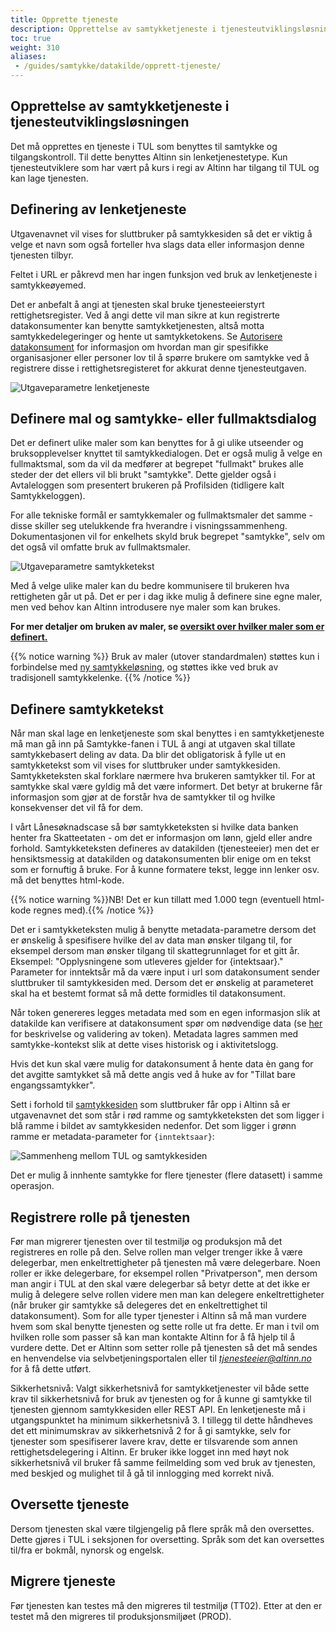 ```yaml
---
title: Opprette tjeneste
description: Opprettelse av samtykketjeneste i tjenesteutviklingsløsningen (TUL).
toc: true
weight: 310
aliases:
 - /guides/samtykke/datakilde/opprett-tjeneste/
---
```


## Opprettelse av samtykketjeneste i tjenesteutviklingsløsningen

Det må opprettes en tjeneste i TUL som benyttes til samtykke og tilgangskontroll.
Til dette benyttes Altinn sin lenketjenestetype.
Kun tjenesteutviklere som har vært på kurs i regi av Altinn har tilgang til TUL og kan lage tjenesten.


## Definering av lenketjeneste 
Utgavenavnet vil vises for sluttbruker på samtykkesiden så det er viktig å velge et navn som også forteller hva slags
data eller informasjon denne tjenesten tilbyr.
 
Feltet i URL er påkrevd men har ingen funksjon ved bruk av lenketjeneste i samtykkeøyemed.
 
Det er anbefalt å angi at tjenesten skal bruke tjenesteeierstyrt rettighetsregister. Ved å angi dette vil man sikre at kun registrerte datakonsumenter
kan benytte samtykketjenesten, altså motta samtykkedelegeringer og hente ut samtykketokens. Se [Autorisere datakonsument](../autorisere-datakonsument/) for informasjon om  hvordan man gir spesifikke organisasjoner eller personer lov til å spørre brukere
om samtykke ved å registrere disse i rettighetsregisteret for akkurat denne tjenesteutgaven.  

![Utgaveparametre lenketjeneste](utgaveparametre.png "Utgaveparametre lenketjeneste")

## Definere mal og samtykke- eller fullmaktsdialog

Det er definert ulike maler som kan benyttes for å gi ulike utseender og bruksopplevelser knyttet til samtykkedialogen. Det er også mulig å velge en 
fullmaktsmal, som da vil da medfører at begrepet "fullmakt" brukes alle steder der det ellers vil bli brukt "samtykke". Dette gjelder også i Avtaleloggen som presentert  brukeren på Profilsiden (tidligere kalt Samtykkeloggen).

For alle tekniske formål er samtykkemaler og fullmaktsmaler det samme - disse skiller seg utelukkende fra hverandre i visningssammenheng. Dokumentasjonen vil 
for enkelhets skyld bruk begrepet "samtykke", selv om det også vil omfatte bruk av fullmaktsmaler. 

![Utgaveparametre samtykketekst](samtykketekst-tul.png "Utgaveparametre mal og samtykketekst")

Med å velge ulike maler kan du bedre kommunisere til brukeren hva rettigheten går ut på. Det er per i dag ikke mulig å definere sine egne maler, men ved behov kan Altinn introdusere nye maler som kan brukes. 

**For mer detaljer om bruken av maler, se [oversikt over hvilker maler som er definert.](maler/)**

{{% notice warning  %}}
Bruk av maler (utover standardmalen) støttes kun i forbindelse med <a href="/docs/utviklingsguider/samtykke/datakonsument/be-om-samtykke/#integrere-seg-mot-ny-samtykkeløsning">ny samtykkeløsning</a>, og støttes ikke ved bruk av tradisjonell samtykkelenke.
{{% /notice %}}


## Definere samtykketekst
Når man skal lage en lenketjeneste som skal benyttes i en samtykketjeneste må man gå inn på Samtykke-fanen i TUL å angi at utgaven
skal tillate samtykkebasert deling av data. Da blir det obligatorisk å fylle ut en samtykketekst som vil vises for sluttbruker under samtykkesiden.
Samtykketeksten skal forklare nærmere hva brukeren samtykker til. For at samtykke skal være gyldig må det være informert.
Det betyr at brukerne får informasjon som gjør at de forstår hva de samtykker til og hvilke konsekvenser det vil få for dem.
 
I vårt Lånesøknadscase så bør samtykketeksten si hvilke data banken henter fra Skatteetaten - om det er informasjon om lønn,
gjeld eller andre forhold.
Samtykketeksten defineres av datakilden (tjenesteeier) men det er hensiktsmessig at datakilden og datakonsumenten
blir enige om en tekst som er fornuftig å bruke.
For å kunne formatere tekst, legge inn lenker osv. må det benyttes html-kode.

{{% notice warning  %}}NB! Det er kun tillatt med 1.000 tegn (eventuell html-kode regnes med).{{% /notice %}}

Det er i samtykketeksten mulig å benytte metadata-parametre dersom det er ønskelig å spesifisere hvilke del av data man ønsker tilgang til,
for eksempel dersom man ønsker tilgang til skattegrunnlaget for et gitt år.
Eksempel: "Opplysningene som utleveres gjelder for {intektsaar}." Parameter for inntektsår må da være input i url som datakonsument sender sluttbruker
til samtykkesiden med. Dersom det er ønskelig at parameteret skal ha et bestemt format så må dette formidles til datakonsument. 

Når token genereres legges metadata med som en egen informasjon slik at datakilde kan verifisere at datakonsument spør om nødvendige data
(se [her](../bruk-av-token/#bruk-av-self-contained-oauth-token) for beskrivelse og validering av token).
Metadata lagres sammen med samtykke-kontekst slik at dette vises historisk og i aktivitetslogg.

Hvis det kun skal være mulig for datakonsument å hente data èn gang for det avgitte samtykket
så må dette angis ved å huke av for "Tillat bare engangssamtykker".


Sett i forhold til [samtykkesiden](../../sluttbruker/samtykkesiden) som sluttbruker får opp i Altinn så er utgavenavnet det som står i rød ramme og samtykketeksten det som ligger
i blå ramme i bildet av samtykkesiden nedenfor. Det som ligger i grønn ramme er metadata-parameter for `{inntektsaar}`:  


![Sammenheng mellom TUL og samtykkesiden](sammenheng-tul-sbl.png "Sammenheng mellom TUL og samtykkesiden")

Det er mulig å innhente samtykke for flere tjenester (flere datasett) i samme operasjon.

## Registrere rolle på tjenesten
Før man migrerer tjenesten over til testmiljø og produksjon må det
registreres en rolle på den. Selve rollen man velger trenger ikke å være
delegerbar, men enkeltrettigheter på tjenesten må være delegerbare. Noen
roller er ikke delegerbare, for eksempel rollen "Privatperson", men
dersom man angir i TUL at den skal være delegerbar så betyr dette at det
ikke er mulig å delegere selve rollen videre men man kan delegere
enkeltrettigheter (når bruker gir samtykke så delegeres det en
enkeltrettighet til datakonsument). Som for alle typer tjenester i
Altinn så må man vurdere hvem som skal benytte tjenesten og sette rolle
ut fra dette. Er man i tvil om hvilken rolle som passer så kan man
kontakte Altinn for å få hjelp til å vurdere dette. Det er Altinn som
setter rolle på tjenesten så det må sendes en henvendelse via selvbetjeningsportalen eller til
[*tjenesteeier@altinn.no*](mailto:tjenesteeier@altinn.no) for å få dette utført.

Sikkerhetsnivå: Valgt sikkerhetsnivå for samtykketjenester vil både sette krav til sikkerhetsnivå for bruk av tjenesten og for å kunne gi samtykke til tjenesten gjennom samtykkesiden eller REST API. 
En lenketjeneste må i utgangspunktet ha minimum sikkerhetsnivå 3. I tillegg til dette håndheves det ett minimumskrav av sikkerhetsnivå 2 for å gi samtykke, selv for tjenester som spesifiserer lavere krav, dette er tilsvarende som annen rettighetsdelegering i Altinn.
Er bruker ikke logget inn med høyt nok sikkerhetsnivå vil bruker få samme feilmelding som ved bruk av tjenesten, med beskjed og mulighet til å gå til innlogging med korrekt nivå.

## Oversette tjeneste
Dersom tjenesten skal være tilgjengelig på flere språk må den
oversettes. Dette gjøres i TUL i seksjonen for oversetting. Språk som
det kan oversettes til/fra er bokmål, nynorsk og engelsk.

## Migrere tjeneste 
Før tjenesten kan testes må den migreres til testmiljø (TT02). Etter at
den er testet må den migreres til produksjonsmiljøet (PROD).
